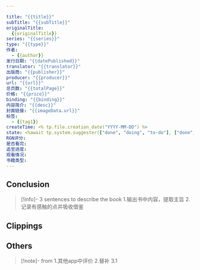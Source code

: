 ```yaml
---

title: "{{title}}"
subTitle: "{{subTitle}}"
originalTitle:
  {{originalTitle}} 
series: "{{series}}"
type: "{{type}}"
作者:
  - {{author}}
发行日期: "{{datePublished}}"
translator: "{{translator}}"
出版商: "{{publisher}}"
producer: "{{producer}}"
url: "{{url}}"
总页数: "{{totalPage}}"
价格: "{{price}}"
binding: "{{binding}}"
内容简介: "{{desc}}"
封面链接: "{{imageData.url}}"
标签:
  - {{tag1}}
createTime: <% tp.file.creation_date("YYYY-MM-DD") %>
state: <%await tp.system.suggester(["done", "doing", "to-do"], ["done", "doing", "to-do"], true, 'status')%>
RGN评分: 
是否看完: 
追至进度: 
观看情况: 
书籍类型:
---
```

## Conclusion
> [!info]- 3 sentences to describe the book
> 1.输出书中内容，提取主旨
> 2.记录有感触的点并吸收借鉴

## Clippings

## Others
> [!note]- from
> 1.其他app中评价
> 2.替补
> 3.1
